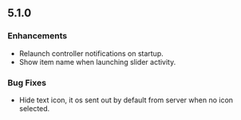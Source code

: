 ## 5.1.0

### Enhancements
* Relaunch controller notifications on startup.
* Show item name when launching slider activity.

### Bug Fixes
* Hide text icon, it os sent out by default from server when no icon selected.